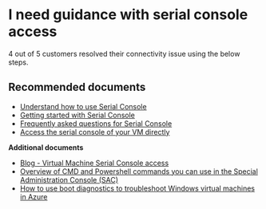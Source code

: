 <properties  
              pageTitle="I need guidance with serial console access"
              description="I need guidance with serial console access"
              service=""
              resource=""
              authors="tiag"
              displayOrder=""
              selfHelpType="generic"
              supportTopicIds="32615528"
              resourceTags=""
              productPesIds="14749"
              cloudEnvironments="public"
/>

# I need guidance with serial console access

4 out of 5 customers resolved their connectivity issue using the below steps.<br>

## **Recommended documents**

* [Understand how to use Serial Console](https://docs.microsoft.com/azure/virtual-machines/troubleshooting/serial-console-windows)<br>
* [Getting started with Serial Console](https://docs.microsoft.com/azure/virtual-machines/windows/serial-console#get-started-with-serial-console)<br>
* [Frequently asked questions for Serial Console](https://docs.microsoft.com/azure/virtual-machines/windows/serial-console#frequently-asked-questions)<br>
* [Access the serial console of your VM directly](data-blade:Microsoft_Azure_Compute.SerialConsoleBlade.resourceId.$resourceId)<br>

**Additional documents**<br>

* [Blog - Virtual Machine Serial Console access](https://azure.microsoft.com/blog/virtual-machine-serial-console-access/)<br>
* [Overview of CMD and Powershell commands you can use in the Special Administration Console (SAC)](https://aka.ms/emstoolsandsettings)<br>
* [How to use boot diagnostics to troubleshoot Windows virtual machines in Azure](https://docs.microsoft.com/azure/virtual-machines/Windows/boot-diagnostics)
